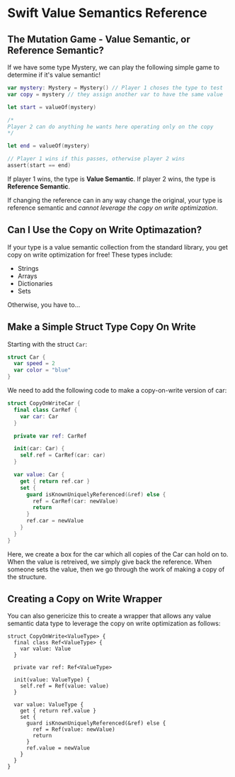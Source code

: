 # Swift Value Semantics Reference

## The Mutation Game - Value Semantic, or Reference Semantic?
If we have some type Mystery, we can play the following simple game to determine if it's value semantic!


```swift
var mystery: Mystery = Mystery() // Player 1 choses the type to test
var copy = mystery // they assign another var to have the same value

let start = valueOf(mystery)

/*
Player 2 can do anything he wants here operating only on the copy
*/

let end = valueOf(mystery)

// Player 1 wins if this passes, otherwise player 2 wins
assert(start == end)
```

If player 1 wins, the type is **Value Semantic**.
If player 2 wins, the type is **Reference Semantic**.


If changing the reference can in any way change the original, your type is reference semantic and *cannot leverage the copy on write optimization*.

## Can I Use the Copy on Write Optimazation?
If your type is a value semantic collection from the standard library, you get copy on write optimization for free! These types include:

- Strings
- Arrays
- Dictionaries
- Sets

Otherwise, you have to...

## Make a Simple Struct Type Copy On Write
Starting with the struct `Car`:

```swift
struct Car {
  var speed = 2
  var color = "blue"
}
```

We need to add the following code to make a copy-on-write version of car:

```swift
struct CopyOnWriteCar {
  final class CarRef {
    var car: Car
  }

  private var ref: CarRef

  init(car: Car) {
    self.ref = CarRef(car: car)
  }

  var value: Car {
    get { return ref.car }
    set {
      guard isKnownUniquelyReferenced(&ref) else {
        ref = CarRef(car: newValue)
        return
      }
      ref.car = newValue
    }
  }
}
```

Here, we create a box for the car which all copies of the Car can hold on to. When the value is retreived, we simply give back the reference. When someone sets the value, then we go through the work of making a copy of the structure.

## Creating a Copy on Write Wrapper
You can also genericize this to create a wrapper that allows any value semantic data type to leverage the copy on write optimization as follows:

```
struct CopyOnWrite<ValueType> {
  final class Ref<ValueType> {
    var value: Value
  }

  private var ref: Ref<ValueType>

  init(value: ValueType) {
    self.ref = Ref(value: value)
  }

  var value: ValueType {
    get { return ref.value }
    set {
      guard isKnownUniquelyReferenced(&ref) else {
        ref = Ref(value: newValue)
        return
      }
      ref.value = newValue
    }
  }
}
```